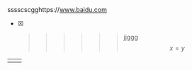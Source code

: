 |  |
| :--- |


sssscscgghttps://www.baidu.com

* [x] > > > > > > jjggg$$x = y$$



[^1]: Enter footnote here.[^2]

[^2]: Enter footnote here.[^3]

[^3]: Enter footnote here.[^4]

|  |  |
| :--- | :--- |
|  |  |

